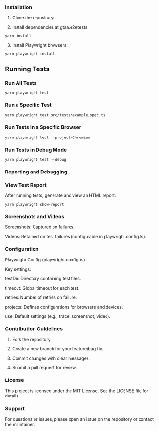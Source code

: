 
### Installation

1. Clone the repository:

2. Install dependencies at gtaa.e2etests:

`yarn install`

3. Install Playwright browsers:

`yarn playwright install`

## Running Tests

### Run All Tests

`yarn playwright test`

### Run a Specific Test

`yarn playwright test src/tests/example.spec.ts`

### Run Tests in a Specific Browser

`yarn playwright test --project=Chromium`

### Run Tests in Debug Mode

`yarn playwright test --debug`

### Reporting and Debugging

### View Test Report

After running tests, generate and view an HTML report:

`yarn playwright show-report`

### Screenshots and Videos

Screenshots: Captured on failures.

Videos: Retained on test failures (configurable in playwright.config.ts).


### Configuration

Playwright Config (playwright.config.ts)

Key settings:

testDir: Directory containing test files.

timeout: Global timeout for each test.

retries: Number of retries on failure.

projects: Defines configurations for browsers and devices.

use: Default settings (e.g., trace, screenshot, video).

### Contribution Guidelines

1. Fork the repository.

2. Create a new branch for your feature/bug fix.

3. Commit changes with clear messages.

4. Submit a pull request for review.

### License

This project is licensed under the MIT License. See the LICENSE file for details.

### Support

For questions or issues, please open an issue on the repository or contact the maintainer.